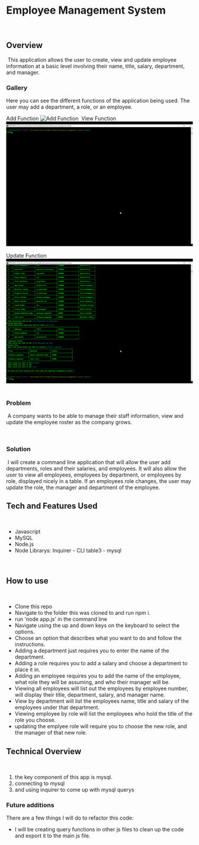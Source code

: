 # Employee Management System
​
## Overview
​
This application allows the user to create, view and update employee information at a basic level involving their name, title, salary, department, and manager.
​
### Gallery
Here you can see the different functions of the application being used.
The user may add a department, a role, or an employee.​ 

Add Function
![Add Function](./assets/addfunction.gif "The application using the add department, employee and role function")
​
View Function
![View Function](./assets/viewfunction.gif "The view function lists the employee request in a table for the user to view")

Update Function
![Update function](./assets/updatefunction.gif "The update function allows the user to update the employee role and department")
​
​
### Problem
​
A company wants to be able to manage their staff information, view and update the employee roster as the company grows.

​
### Solution
​
I will create a command line application that will allow the user add departments, roles and their salaries, and employees.
It will also allow the user to view all employees, employees by department, or employees by role, displayed nicely in a table.
If an employees role changes, the user may update the role, the manager and department of the employee.
​
## Tech and Features Used
​
* Javascript
* MySQL
* Node.js
* Node Librarys:
Inquirer - CLI table3 - mysql

​
## How to use
​
* Clone this repo
* Navigate to the folder this was cloned to and run npm i.
* run 'node app.js' in the command line
* Navigate using the up and down keys on the keyboard to select the options.
* Choose an option that describes what you want to do and follow the instructions.
* Adding a department just requires you to enter the name of the department.
* Adding a role requires you to add a salary and choose a department to place it in.
* Adding an employee requires you to add the name of the employee, what role they will be assuming, and who their manager will be.
* Viewing all employees will list out the employees by employee number, will display their title, department, salary, and manager name.
* View by department will list the employees name, title and salary of the employees under that department.
* Viewing employee by role will list the employees who hold the title of the role you choose.
* updating the emplyee role will require you to choose the new role, and the manager of that new role.
​
## Technical Overview
​
1. the key component of this app is mysql.
2. connecting to mysql
3. and using inquirer to come up with mysql querys

### Future additions

There are a few things I will do to refactor this code:
* I will be creating query functions in other js files to clean up the code and export it to the main js file.


